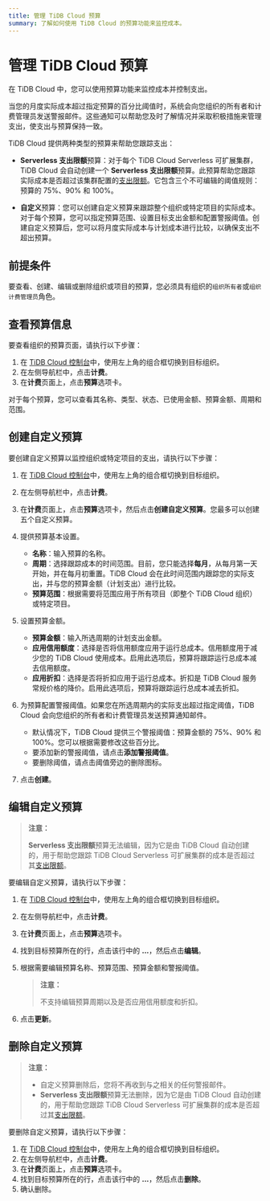 ```yaml
---
title: 管理 TiDB Cloud 预算
summary: 了解如何使用 TiDB Cloud 的预算功能来监控成本。
---
```


# 管理 TiDB Cloud 预算

在 TiDB Cloud 中，您可以使用预算功能来监控成本并控制支出。

当您的月度实际成本超过指定预算的百分比阈值时，系统会向您组织的所有者和计费管理员发送警报邮件。这些通知可以帮助您及时了解情况并采取积极措施来管理支出，使支出与预算保持一致。

TiDB Cloud 提供两种类型的预算来帮助您跟踪支出：

- **Serverless 支出限额**预算：对于每个 TiDB Cloud Serverless 可扩展集群，TiDB Cloud 会自动创建一个 **Serverless 支出限额**预算。此预算帮助您跟踪实际成本是否超过该集群配置的[支出限额](/tidb-cloud/manage-serverless-spend-limit.md)。它包含三个不可编辑的阈值规则：预算的 75%、90% 和 100%。

- **自定义**预算：您可以创建自定义预算来跟踪整个组织或特定项目的实际成本。对于每个预算，您可以指定预算范围、设置目标支出金额和配置警报阈值。创建自定义预算后，您可以将月度实际成本与计划成本进行比较，以确保支出不超出预算。

## 前提条件

要查看、创建、编辑或删除组织或项目的预算，您必须具有组织的`组织所有者`或`组织计费管理员`角色。

## 查看预算信息

要查看组织的预算页面，请执行以下步骤：

1. 在 [TiDB Cloud 控制台](https://tidbcloud.com)中，使用左上角的组合框切换到目标组织。
2. 在左侧导航栏中，点击**计费**。
3. 在**计费**页面上，点击**预算**选项卡。

对于每个预算，您可以查看其名称、类型、状态、已使用金额、预算金额、周期和范围。

## 创建自定义预算

要创建自定义预算以监控组织或特定项目的支出，请执行以下步骤：

1. 在 [TiDB Cloud 控制台](https://tidbcloud.com)中，使用左上角的组合框切换到目标组织。
2. 在左侧导航栏中，点击**计费**。
3. 在**计费**页面上，点击**预算**选项卡，然后点击**创建自定义预算**。您最多可以创建五个自定义预算。
4. 提供预算基本设置。

    - **名称**：输入预算的名称。
    - **周期**：选择跟踪成本的时间范围。目前，您只能选择**每月**，从每月第一天开始，并在每月初重置。TiDB Cloud 会在此时间范围内跟踪您的实际支出，并与您的预算金额（计划支出）进行比较。
    - **预算范围**：根据需要将范围应用于所有项目（即整个 TiDB Cloud 组织）或特定项目。

5. 设置预算金额。

    - **预算金额**：输入所选周期的计划支出金额。
    - **应用信用额度**：选择是否将信用额度应用于运行总成本。信用额度用于减少您的 TiDB Cloud 使用成本。启用此选项后，预算将跟踪运行总成本减去信用额度。
    - **应用折扣**：选择是否将折扣应用于运行总成本。折扣是 TiDB Cloud 服务常规价格的降价。启用此选项后，预算将跟踪运行总成本减去折扣。

6. 为预算配置警报阈值。如果您在所选周期内的实际支出超过指定阈值，TiDB Cloud 会向您组织的所有者和计费管理员发送预算通知邮件。

    - 默认情况下，TiDB Cloud 提供三个警报阈值：预算金额的 75%、90% 和 100%。您可以根据需要修改这些百分比。
    - 要添加新的警报阈值，请点击**添加警报阈值**。
    - 要删除阈值，请点击阈值旁边的删除图标。

7. 点击**创建**。

## 编辑自定义预算

> **注意：**
>
> **Serverless 支出限额**预算无法编辑，因为它是由 TiDB Cloud 自动创建的，用于帮助您跟踪 TiDB Cloud Serverless 可扩展集群的成本是否超过其[支出限额](/tidb-cloud/manage-serverless-spend-limit.md)。

要编辑自定义预算，请执行以下步骤：

1. 在 [TiDB Cloud 控制台](https://tidbcloud.com)中，使用左上角的组合框切换到目标组织。
2. 在左侧导航栏中，点击**计费**。
3. 在**计费**页面上，点击**预算**选项卡。
4. 找到目标预算所在的行，点击该行中的 **...**，然后点击**编辑**。
5. 根据需要编辑预算名称、预算范围、预算金额和警报阈值。

    > **注意：**
    >
    > 不支持编辑预算周期以及是否应用信用额度和折扣。

6. 点击**更新**。

## 删除自定义预算

> **注意：**
>
> - 自定义预算删除后，您将不再收到与之相关的任何警报邮件。
> - **Serverless 支出限额**预算无法删除，因为它是由 TiDB Cloud 自动创建的，用于帮助您跟踪 TiDB Cloud Serverless 可扩展集群的成本是否超过其[支出限额](/tidb-cloud/manage-serverless-spend-limit.md)。

要删除自定义预算，请执行以下步骤：

1. 在 [TiDB Cloud 控制台](https://tidbcloud.com)中，使用左上角的组合框切换到目标组织。
2. 在左侧导航栏中，点击**计费**。
3. 在**计费**页面上，点击**预算**选项卡。
4. 找到目标预算所在的行，点击该行中的 **...**，然后点击**删除**。
5. 确认删除。
